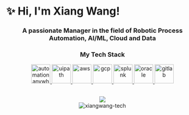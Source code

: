 
# :sparkles: Hi, I'm Xiang Wang! 

<h3 align="center">A passionate Manager in the field of Robotic Process Automation, AI/ML, Cloud and Data </h3>

<h3 align="center">My Tech Stack</h3>
<p align="center"> <a href="https://www.automationanywhere.com/" target="_blank"> <img src="https://res.cloudinary.com/crunchbase-production/image/upload/c_lpad,h_256,w_256,f_auto,q_auto:eco,dpr_1/vqgertgtthpygrr2tcyb" alt="automationanywhere" width="50" height="50"/> </a> <a href="https://www.uipath.com/" target="_blank"> <img src="https://media.glassdoor.com/sqll/1102519/uipath-squarelogo-1571834817890.png" alt="uipath" width="50" height="50"/> </a>  <a href="https://aws.amazon.com" target="_blank"> <img src="https://raw.githubusercontent.com/Thomas-George-T/Thomas-George-T/master/assets/aws.svg" alt="aws" width="50" height="50"/> </a>  <a href="https://cloud.google.com/" target="_blank"> <img src="https://cdn.cdnlogo.com/logos/g/75/google-cloud.svg" alt="gcp" width="50" height="50"/> </a> <a href="https://www.splunk.com/" target="_blank"> <img src="https://www.splunk.com/content/dam/splunk2/images/2020-splunk-planet.svg" alt="splunk" width="50" height="50"/> </a> <a href="https://www.oracle.com/" target="_blank"> <img src="https://1000logos.net/wp-content/uploads/2021/04/Oracle-logo.png" alt="oracle" width="50" height="50"/> </a> <a href="https://about.gitlab.com/" target="_blank"> <img src="https://about.gitlab.com/images/press/press-kit-icon.svg" alt="gitlab" width="50" height="50"/> </a> 

<p align="center">
    <br>
    <a target="_blank" href="https://www.linkedin.com/in/xiangwang123"><img src="https://img.shields.io/badge/-LinkedIn-0077B5?style=for-the-badge&logo=Linkedin&logoColor=white"></img></a>
    <br>
    <img src="https://komarev.com/ghpvc/?username=xiangwang-tech" alt="xiangwang-tech" />
</p>  
